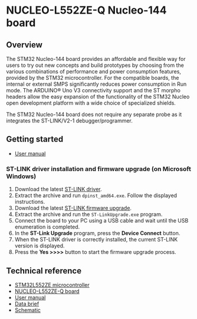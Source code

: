 # NUCLEO-L552ZE-Q Nucleo-144 board

## Overview

The STM32 Nucleo-144 board provides an affordable and flexible way for users to try out new concepts and build prototypes by choosing from the various combinations of performance and power consumption features, provided by the STM32 microcontroller. For the compatible boards, the internal or external SMPS significantly reduces power consumption in Run mode. The ARDUINO® Uno V3 connectivity support and the ST morpho headers allow the easy expansion of the functionality of the STM32 Nucleo open development platform with a wide choice of specialized shields.

The STM32 Nucleo-144 board does not require any separate probe as it integrates the ST-LINK/V2-1 debugger/programmer.

## Getting started

- [User manual](https://www.st.com/resource/en/user_manual/um2581-stm32l5-nucleo144-board-mb1361-stmicroelectronics.pdf)

### ST-LINK driver installation and firmware upgrade (on Microsoft Windows)

1. Download the latest [ST-LINK driver](https://www.st.com/en/development-tools/stsw-link009.html).
2. Extract the archive and run `dpinst_amd64.exe`. Follow the displayed instructions.
3. Download the latest [ST-LINK firmware upgrade](https://www.st.com/en/development-tools/stsw-link007.html).
4. Extract the archive and run the `ST-LinkUpgrade.exe` program.
5. Connect the board to your PC using a USB cable and wait until the USB enumeration is completed.
6. In the **ST-Link Upgrade** program, press the **Device Connect** button.
7. When the ST-LINK driver is correctly installed, the current ST-LINK version is displayed.
8. Press the **Yes >>>>** button to start the firmware upgrade process.

## Technical reference

- [STM32L552ZE microcontroller](https://www.st.com/en/microcontrollers-microprocessors/stm32l552ze.html)
- [NUCLEO-L552ZE-Q board](https://www.st.com/en/evaluation-tools/nucleo-l552ze-q.html)
- [User manual](https://www.st.com/resource/en/user_manual/um2581-stm32l5-nucleo144-board-mb1361-stmicroelectronics.pdf)
- [Data brief](https://www.st.com/resource/en/data_brief/nucleo-l552ze-q.pdf)
- [Schematic](https://www.st.com/resource/en/schematic_pack/mb1361-l552zeq-c02_schematic.pdf)
